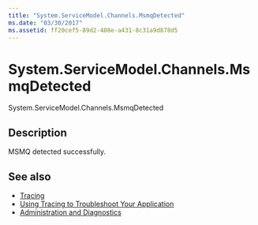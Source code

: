 ```yaml
---
title: "System.ServiceModel.Channels.MsmqDetected"
ms.date: "03/30/2017"
ms.assetid: ff20cef5-89d2-408e-a431-8c31a9d878d5
---
```

# System.ServiceModel.Channels.MsmqDetected
System.ServiceModel.Channels.MsmqDetected  
  
## Description  
 MSMQ detected successfully.  
  
## See also

- [Tracing](../../../../../docs/framework/wcf/diagnostics/tracing/index.md)
- [Using Tracing to Troubleshoot Your Application](../../../../../docs/framework/wcf/diagnostics/tracing/using-tracing-to-troubleshoot-your-application.md)
- [Administration and Diagnostics](../../../../../docs/framework/wcf/diagnostics/index.md)
